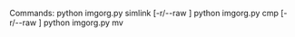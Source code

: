 Commands:
python imgorg.py simlink  <source folder> <target folder> [-r/--raw <raw folder>]
python imgorg.py cmp <source folder> <target folder> [-r/--raw <raw folder>]
python imgorg.py mv <source folder> <target folder>
